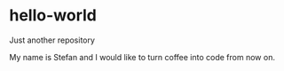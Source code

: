 # hello-world
Just another repository

My name is Stefan and I would like to turn coffee into code from now on.
